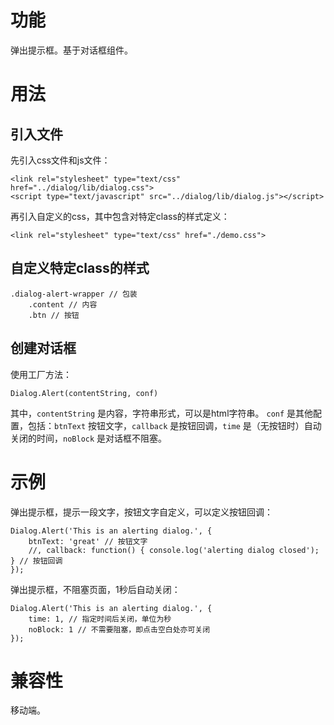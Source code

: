 # 功能

弹出提示框。基于对话框组件。

# 用法

## 引入文件

先引入css文件和js文件：

    <link rel="stylesheet" type="text/css" href="../dialog/lib/dialog.css">
    <script type="text/javascript" src="../dialog/lib/dialog.js"></script>

再引入自定义的css，其中包含对特定class的样式定义：

    <link rel="stylesheet" type="text/css" href="./demo.css">

## 自定义特定class的样式

    .dialog-alert-wrapper // 包装
        .content // 内容
        .btn // 按钮

## 创建对话框

使用工厂方法：

    Dialog.Alert(contentString, conf)

其中，`contentString` 是内容，字符串形式，可以是html字符串。
`conf` 是其他配置，包括：`btnText` 按钮文字，`callback` 是按钮回调，`time` 是（无按钮时）自动关闭的时间，`noBlock` 是对话框不阻塞。

# 示例

弹出提示框，提示一段文字，按钮文字自定义，可以定义按钮回调：

    Dialog.Alert('This is an alerting dialog.', {
        btnText: 'great' // 按钮文字
        //, callback: function() { console.log('alerting dialog closed'); } // 按钮回调
    });

弹出提示框，不阻塞页面，1秒后自动关闭：

    Dialog.Alert('This is an alerting dialog.', {
        time: 1, // 指定时间后关闭，单位为秒
        noBlock: 1 // 不需要阻塞，即点击空白处亦可关闭
    });

# 兼容性

移动端。